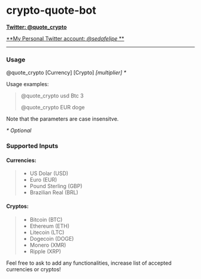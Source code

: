 # crypto-quote-bot

[**Twitter: @quote_crypto**](https://twitter.com/quote_crypto "Follow me!")

[**My Personal Twitter account: *@sedafelipe* **](https://twitter.com/sedafelipe "Follow me!")

---

### Usage

@quote_crypto [Currency] [Crypto] *[multiplier] \**

 Usage examples:
> 
> @quote_crypto usd Btc 3
> 
> @quote_crypto EUR doge

Note that the parameters are case insensitve.

*\* Optional*

### Supported Inputs

#### Currencies:

>* US Dolar (USD)
>* Euro (EUR)
>* Pound Sterling (GBP)
>* Brazilian Real (BRL)

#### Cryptos:
>* Bitcoin (BTC)
>* Ethereum (ETH)
>* Litecoin (LTC)
>* Dogecoin (DOGE)
>* Monero (XMR)
>* Ripple (XRP)

Feel free to ask to add any functionalities, increase list of accepted currencies or cryptos!




